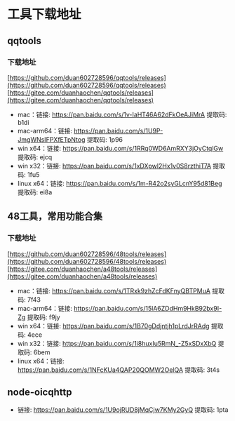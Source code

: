 # 工具下载地址

## qqtools

### 下载地址
[https://github.com/duan602728596/qqtools/releases](https://github.com/duan602728596/qqtools/releases)   
[https://gitee.com/duanhaochen/qqtools/releases](https://gitee.com/duanhaochen/qqtools/releases)
* mac：链接: https://pan.baidu.com/s/1v-IaHT46A62dFkOeAJiMrA 提取码: b1di
* mac-arm64：链接: https://pan.baidu.com/s/1U9P-JmgWNsIFPXfETpNtog 提取码: 1p96
* win x64：链接: https://pan.baidu.com/s/1RRq0WD6AmRXY3jOyCtqlGw 提取码: ejcq
* win x32：链接: https://pan.baidu.com/s/1xDXpwl2Hx1v0S8rzthiT7A 提取码: 1fu5
* linux x64：链接: https://pan.baidu.com/s/1m-R42o2syGLcnY95d81Beg 提取码: ei8a

## 48工具，常用功能合集

### 下载地址
[https://github.com/duan602728596/48tools/releases](https://github.com/duan602728596/48tools/releases)   
[https://gitee.com/duanhaochen/a48tools/releases](https://gitee.com/duanhaochen/a48tools/releases)
* mac：链接: https://pan.baidu.com/s/1TRxk9zhZcFdKFnyQBTPMuA 提取码: 7f43
* mac-arm64：链接: https://pan.baidu.com/s/15lA6ZDdHm9HkB92bx9I-Zg 提取码: f9jy
* win x64：链接: https://pan.baidu.com/s/1B70gDdjntjh1pLrdJrRAdg 提取码: 4ece
* win x32：链接: https://pan.baidu.com/s/1i8huxIu5RmN_-Z5xSDxXbQ 提取码: 6bem
* linux x64：链接: https://pan.baidu.com/s/1NFcKUa4QAP20QOMW2OelQA 提取码: 3t4s

## node-oicqhttp

* 链接: https://pan.baidu.com/s/1U9ojRUD8jMqCjw7KMy2GyQ 提取码: 1pta
